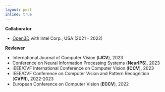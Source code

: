 ```yaml
---
layout: post
inline: true
---
```


**Collaborator**
- [Open3D](https://github.com/isl-org/Open3D) with Intel Corp., USA (2021 - 2022)

**Reviewer**
- International Journal of Computer Vision (**IJCV**), 2023
- Conference on Neural Information Processing Systems (**NeurIPS**), 2023
- IEEE/CVF International Conference on Computer Vision (**ICCV**), 2023
- IEEE/CVF Conference on Computer Vision and Pattern Recognition (**CVPR**), 2022-2023
- European Conference on Computer Vision (**ECCV**), 2022
